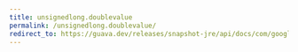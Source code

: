 ```yaml
---
title: unsignedlong.doublevalue
permalink: /unsignedlong.doublevalue/
redirect_to: https://guava.dev/releases/snapshot-jre/api/docs/com/google/common/primitives/UnsignedLong.html#doubleValue--
---
```

